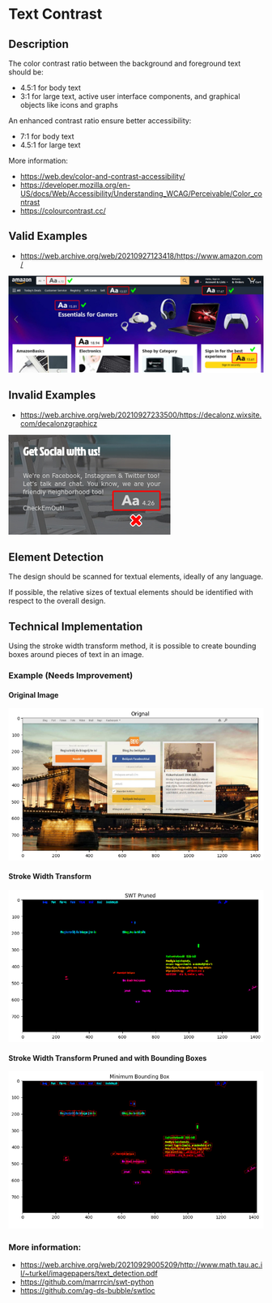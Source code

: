 # Text Contrast

## Description

The color contrast ratio between the background and foreground text should be:

* 4.5:1 for body text
* 3:1 for large text, active user interface components, and graphical objects like icons and graphs

An enhanced contrast ratio ensure better accessibility:

* 7:1 for body text
* 4.5:1 for large text

More information:

* https://web.dev/color-and-contrast-accessibility/
* https://developer.mozilla.org/en-US/docs/Web/Accessibility/Understanding_WCAG/Perceivable/Color_contrast
* https://colourcontrast.cc/

## Valid Examples

* https://web.archive.org/web/20210927123418/https://www.amazon.com/

![](valid-1.jpg)

## Invalid Examples

* https://web.archive.org/web/20210927233500/https://decalonz.wixsite.com/decalonzgraphicz

![](invalid-1.jpg)

## Element Detection

The design should be scanned for textual elements, ideally of any language.

If possible, the relative sizes of textual elements should be identified with respect to the overall design.

## Technical Implementation

Using the stroke width transform method, it is possible to create bounding boxes around pieces of text in an image.

### Example (Needs Improvement) 

#### Original Image

![](orig_img.png)

#### Stroke Width Transform

![](swtpruned3C_img.png)

#### Stroke Width Transform Pruned and with Bounding Boxes

![](swtpruned_bbox.png)

### More information: 

* https://web.archive.org/web/20210929005209/http://www.math.tau.ac.il/~turkel/imagepapers/text_detection.pdf
* https://github.com/marrrcin/swt-python
* https://github.com/ag-ds-bubble/swtloc